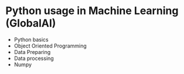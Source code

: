 # Python usage in Machine Learning (GlobalAI)
- Python basics
- Object Oriented Programming
- Data Preparing
- Data processing 
- Numpy
